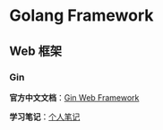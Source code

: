 # Golang Framework



## Web 框架

### Gin

**官方中文文档**：[Gin Web Framework](https://gin-gonic.com/zh-cn/docs/introduction/)

**学习笔记**：[个人笔记](./Gin学习笔记.md)